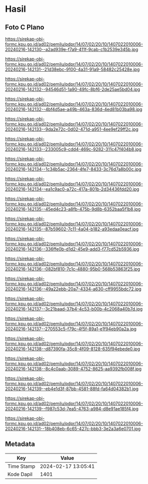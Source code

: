 # Hasil

## Foto C Plano

https://sirekap-obj-formc.kpu.go.id/ad02/pemilu/pdpr/14/07/02/20/10/1407022010006-20240216-142130--a2ad939e-f7a9-411f-9cab-c1b2539e345b.jpg

https://sirekap-obj-formc.kpu.go.id/ad02/pemilu/pdpr/14/07/02/20/10/1407022010006-20240216-142131--21d38ebc-9100-4a31-91a9-58482c25428e.jpg

https://sirekap-obj-formc.kpu.go.id/ad02/pemilu/pdpr/14/07/02/20/10/1407022010006-20240216-142132--94546d51-1a90-49fc-8bf6-2de25ae5bd04.jpg

https://sirekap-obj-formc.kpu.go.id/ad02/pemilu/pdpr/14/07/02/20/10/1407022010006-20240216-142132--4bf4d5ae-a49b-463a-836d-4ed81b03ba98.jpg

https://sirekap-obj-formc.kpu.go.id/ad02/pemilu/pdpr/14/07/02/20/10/1407022010006-20240216-142133--9da2e72c-0d02-471d-a951-4ee9ef29ff2c.jpg

https://sirekap-obj-formc.kpu.go.id/ad02/pemilu/pdpr/14/07/02/20/10/1407022010006-20240216-142133--233005c9-cdd4-469c-9282-311c47f404b8.jpg

https://sirekap-obj-formc.kpu.go.id/ad02/pemilu/pdpr/14/07/02/20/10/1407022010006-20240216-142134--1c34b5ac-2364-4fe7-8433-3c76d7a8b00c.jpg

https://sirekap-obj-formc.kpu.go.id/ad02/pemilu/pdpr/14/07/02/20/10/1407022010006-20240216-142134--ea1c9ac0-a72c-417a-801b-2d34436fdd20.jpg

https://sirekap-obj-formc.kpu.go.id/ad02/pemilu/pdpr/14/07/02/20/10/1407022010006-20240216-142135--45ed4c23-a8fb-475b-9d8b-6352baa5f1b8.jpg

https://sirekap-obj-formc.kpu.go.id/ad02/pemilu/pdpr/14/07/02/20/10/1407022010006-20240216-142135--87b59602-7c11-4a04-b182-a93edaa0eacf.jpg

https://sirekap-obj-formc.kpu.go.id/ad02/pemilu/pdpr/14/07/02/20/10/1407022010006-20240216-142136--336ffe0b-d1d2-45e9-add3-f77cd52b5936.jpg

https://sirekap-obj-formc.kpu.go.id/ad02/pemilu/pdpr/14/07/02/20/10/1407022010006-20240216-142136--082bf810-7c1c-4880-95b0-568b53863f25.jpg

https://sirekap-obj-formc.kpu.go.id/ad02/pemilu/pdpr/14/07/02/20/10/1407022010006-20240216-142136--49a22ebb-20a7-4334-a630-cff9955bdc72.jpg

https://sirekap-obj-formc.kpu.go.id/ad02/pemilu/pdpr/14/07/02/20/10/1407022010006-20240216-142137--3c21baad-37b4-4c53-b00b-4c2068a40b7d.jpg

https://sirekap-obj-formc.kpu.go.id/ad02/pemilu/pdpr/14/07/02/20/10/1407022010006-20240216-142137--270553c5-f79c-4f5f-89a1-e1f94eb90a2a.jpg

https://sirekap-obj-formc.kpu.go.id/ad02/pemilu/pdpr/14/07/02/20/10/1407022010006-20240216-142138--d87390fa-35c8-4f09-8128-635f94ebede0.jpg

https://sirekap-obj-formc.kpu.go.id/ad02/pemilu/pdpr/14/07/02/20/10/1407022010006-20240216-142138--8c4c0aab-3089-4752-8625-aa9392fb008f.jpg

https://sirekap-obj-formc.kpu.go.id/ad02/pemilu/pdpr/14/07/02/20/10/1407022010006-20240216-142139--eb4e1d3f-87bb-4581-88fd-fa64d04382b1.jpg

https://sirekap-obj-formc.kpu.go.id/ad02/pemilu/pdpr/14/07/02/20/10/1407022010006-20240216-142139--f987c53d-7ea5-4763-a984-d8e91ae185f4.jpg

https://sirekap-obj-formc.kpu.go.id/ad02/pemilu/pdpr/14/07/02/20/10/1407022010006-20240216-142131--18b408eb-6c65-427c-bbb3-3e2a3a6e0701.jpg


## Metadata

| Key        | Value               |
| ---------- | ------------------- |
| Time Stamp | 2024-02-17 13:05:41 |
| Kode Dapil | 1401                |



